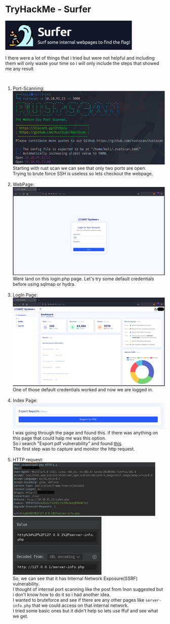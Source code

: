 <h1>TryHackMe - Surfer</h1>
<img src="./img/logo.png" alt="logo" width="400">
<p>I there were a lot of things that i tried but were not helpful and including them will only waste your time so i will only include the steps that showed me any result</p>
<br>
<ol>
    <li>
        Port-Scanning:<br>
        <img src="./img/rustscan.png" alt="rustscan" width="500"><br>
        Starting with rust scan we can see that only two ports are open.<br>
        Trying to brute force SSH is useless so lets checkout the webpage.
    </li><br>
    <li>
        WebPage:<br>
        <img src="./img/web-page.png" alt="web-page" width="500"><br>
        Were land on this login.php page. Let's try some default credentials before using sqlmap or hydra.<br>
    </li><br>
    <li>
        LogIn Page:<br>
        <img src="./img/index-page.png" alt="login-page" width="500"><br>
        One of those default credentials worked and now we are logged in.
    </li><br>
    <li>
        Index Page:<br>
        <img src="./img/export.png" alt="export" width="500"><br>
        I was going through the page and found this. if there was anything on this page that could halp me was this option.<br>
        So i search "Export pdf vulnerability" and found <a href="https://inonst.medium.com/export-injection-2eebc4f17117">this</a>.<br>
        The first step was to capture and monitor the http request.
    </li><br>
    <li>
        HTTP request:<br>
        <img src="./img/req-1.png" alt="req-1" width="450"> <img src="./img/req-1param.png" alt="req-1param" width="280"><br>
        So, we can see that it has Internal Network Exposure(SSRF) vulnerability.<br>
        I thought of internal port scanning like the post from Inon suggested but i don't know how to do it so i had another idea.<br>
        I wanted to bruteforce and see if there are any other pages like <code>server-info.php</code> that we could access on that internal network.<br>
        I tried some basic ones but it didn't help so lets use ffuf and see what we get.
    </li>
</ol>